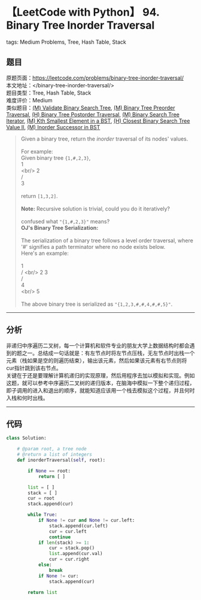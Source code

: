 # 【LeetCode with Python】 94. Binary Tree Inorder Traversal
tags: Medium Problems, Tree, Hash Table, Stack

## 题目
原题页面：<https://leetcode.com/problems/binary-tree-inorder-traversal/><br/>
本文地址：<<leetcode-with-python-domain>/binary-tree-inorder-traversal/><br/>
题目类型：Tree, Hash Table, Stack<br/>
难度评价：Medium<br/>
类似题目：[(M) Validate Binary Search Tree](/validate-binary-search-tree/), [(M) Binary Tree Preorder Traversal](/binary-tree-preorder-traversal/), [(H) Binary Tree Postorder Traversal](/binary-tree-postorder-traversal/), [(M) Binary Search Tree Iterator](/binary-search-tree-iterator/), [(M) Kth Smallest Element in a BST](/kth-smallest-element-in-a-bst/), [(H) Closest Binary Search Tree Value II](/closest-binary-search-tree-value-ii/), [(M) Inorder Successor in BST](/inorder-successor-in-bst/)<br/>

> Given a binary tree, return the *inorder* traversal of its nodes' values.<br/>
><br/>
> For example:<br/>
> Given binary tree `{1,#,2,3}`,
><br/>
>        1<br/>
>         \<br/>
>          2<br/>
>         /<br/>
>        3<br/>
><br/>
> return `[1,3,2]`.<br/>
><br/>
> **Note:** Recursive solution is trivial, could you do it iteratively?<br/>
><br/>
> confused what `"{1,#,2,3}"` means?
><br/>
> **OJ's Binary Tree Serialization:**<br/>
><br/>
> The serialization of a binary tree follows a level order traversal, where '#' signifies a path terminator where no node exists below.
><br/>
> Here's an example:<br/>
><br/>
>        1<br/>
>       / \<br/>
>      2   3<br/>
>         /<br/>
>        4<br/>
>         \<br/>
>          5<br/>
><br/>
> The above binary tree is serialized as `"{1,2,3,#,#,4,#,#,5}"`.

<!-- more -->

---
## 分析
非递归中序遍历二叉树，每一个计算机和软件专业的朋友大学上数据结构时都会遇到的题之一。总结成一句话就是：有左节点时将左节点压栈，无左节点时出栈一个元素（栈如果是空的则遍历结束），输出该元素，然后如果该元素有右节点则将cur指针跳到该右节点。<br/>
关键在于还是要理解计算机递归的实现原理，然后用程序去加以模拟和实现。例如这题，就可以参考中序遍历二叉树的递归版本，在脑海中模拟一下整个递归过程，即子调用的进入和退出的顺序，就能知道应该用一个栈去模拟这个过程，并且何时入栈和何时出栈。<br/>

---
## 代码
``` python
class Solution:

    # @param root, a tree node
    # @return a list of integers
    def inorderTraversal(self, root):

        if None == root:
            return [ ]

        list = [ ]
        stack = [ ]
        cur = root
        stack.append(cur)

        while True:
            if None != cur and None != cur.left:
                stack.append(cur.left)
                cur = cur.left
                continue
            if len(stack) >= 1:
                cur = stack.pop()
                list.append(cur.val)
                cur = cur.right
            else:
                break
            if None != cur:
                stack.append(cur)

        return list
```
